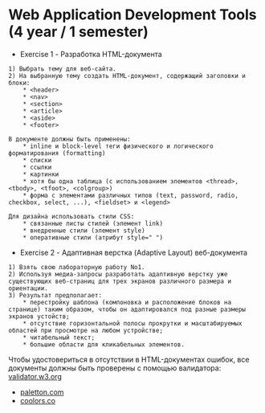 # Web Application Development Tools (4 year / 1 semester)

* Exercise 1 - Разработка HTML-документа
```
1) Выбрать тему для веб-сайта.
2) На выбранную тему создать HTML-документ, содержащий заголовки и блоки:
    * <header>
    * <nav>
    * <section>
    * <article>
    * <aside>
    * <footer>

В документе должны быть применены:
    * inline и block-level теги физического и логического форматирования (formatting)
    * списки
    * ссылки
    * картинки
    * хотя бы одна таблица (с использованием элементов <thread>, <tbody>, <tfoot>, <colgroup>)
    * форма с элементами различных типов (text, password, radio, checkbox, select, ...), <fieldset> и <legend>

Для дизайна использовать стили CSS:
    * связанные листы стилей (элемент link)
    * внедренные стили (элемент style)
    * оперативные стили (атрибут style=" ")
```

* Exercise 2 - Адаптивная верстка (Adaptive Layout) веб-документа
```
1) Взять свою лабораторную работу No1.
2) Используя медиа-запросы разработать адаптивную верстку уже существующих веб-страниц для трех экранов различного размера и ориентации.
3) Результат предполагает:
    * перестройку шаблона (компоновка и расположение блоков на странице) таким образом, чтобы он адаптировался под разные размеры экранов устойств;
    * отсутствие горизонтальной полосы прокрутки и масштабируемых областей при просмотре на любом устройстве;
    * читабельный текст;
    * большие области для кликабельных элементов.
```

Чтобы удостовериться в отсутствии в HTML-документах ошибок, все документы должны быть проверены с помощью валидатора: [validator.w3.org](http://validator.w3.org/)
* [paletton.com](http://paletton.com/)
* [coolors.co](https://coolors.co/app/)
